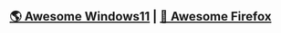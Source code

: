 ## [🌎 Awesome Windows11](https://github.com/awesome-windows11/windows11) | [🦊 Awesome Firefox](https://github.com/awesome-windows11/firefox)
